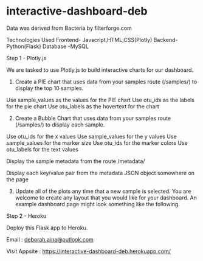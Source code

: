 # interactive-dashboard-deb
Data was derived  from Bacteria by filterforge.com

Technologies Used
Frontend- Javscript,HTML,CSS(Plotly)
Backend- Python(Flask)
Database -MySQL

Step 1 - Plotly.js

We are tasked to use Plotly.js to build interactive charts for our dashboard.


1. Create a PIE chart that uses data from your samples route (/samples/<sample>) to display the top 10 samples.


Use sample_values as the values for the PIE chart
Use otu_ids as the labels for the pie chart
Use otu_labels as the hovertext for the chart




2. Create a Bubble Chart that uses data from your samples route (/samples/<sample>) to display each sample.


Use otu_ids for the x values
Use sample_values for the y values
Use sample_values for the marker size
Use otu_ids for the marker colors
Use otu_labels for the text values

Display the sample metadata from the route /metadata/<sample>


Display each key/value pair from the metadata JSON object somewhere on the page


3. Update all of the plots any time that a new sample is selected.
You are welcome to create any layout that you would like for your dashboard. An example dashboard page might look something like the following.

Step 2 - Heroku

Deploy this Flask app to Heroku.

Email : deborah.aina@outlook.com

Visit Appsite : https://interactive-dashboard-deb.herokuapp.com/



